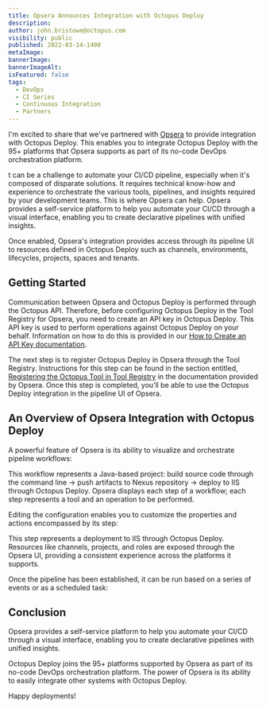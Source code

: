 ```yaml
---
title: Opsera Announces Integration with Octopus Deploy
description:
author: john.bristowe@octopus.com
visibility: public
published: 2022-03-14-1400
metaImage:
bannerImage:
bannerImageAlt:
isFeatured: false
tags:
  - DevOps
  - CI Series
  - Continuous Integration
  - Partners
---
```


I'm excited to share that we've partnered with [Opsera](https://www.opsera.io/) to provide integration with Octopus Deploy. This enables you to integrate Octopus Deploy with the 95+ platforms that Opsera supports as part of its no-code DevOps orchestration platform.

t can be a challenge to automate your CI/CD pipeline, especially when it's composed of disparate solutions. It requires technical know-how and experience to orchestrate the various tools, pipelines, and insights required by your development teams. This is where Opsera can help. Opsera provides a self-service platform to help you automate your CI/CD through a visual interface, enabling you to create declarative pipelines with unified insights.

Once enabled, Opsera's integration provides access through its pipeline UI to resources defined in Octopus Deploy such as channels, environments, lifecycles, projects, spaces and tenants.

## Getting Started

Communication between Opsera and Octopus Deploy is performed through the Octopus API. Therefore, before configuring Octopus Deploy in the Tool Registry for Opsera, you need to create an API key in Octopus Deploy. This API key is used to perform operations against Octopus Deploy on your behalf. Information on how to do this is provided in our [How to Create an API Key documentation](https://octopus.com/docs/octopus-rest-api/how-to-create-an-api-key).

The next step is to register Octopus Deploy in Opsera through the Tool Registry. Instructions for this step can be found in the section entitled, [Registering the Octopus Tool in Tool Registry](https://opsera.atlassian.net/wiki/spaces/OE/pages/1367474335/Octopus+Deployment#Registering-the-Octopus-tool-in-Tool-Registry) in the documentation provided by Opsera. Once this step is completed, you’ll be able to use the Octopus Deploy integration in the pipeline UI of Opsera.

## An Overview of Opsera Integration with Octopus Deploy

A powerful feature of Opsera is its ability to visualize and orchestrate pipeline workflows:

This workflow represents a Java-based project: build source code through the command line → push artifacts to Nexus repository → deploy to IIS through Octopus Deploy. Opsera displays each step of a workflow; each step represents a tool and an operation to be performed.

Editing the configuration enables you to customize the properties and actions encompassed by its step:

This step represents a deployment to IIS through Octopus Deploy. Resources like channels, projects, and roles are exposed through the Opsera UI, providing a consistent experience across the platforms it supports.

Once the pipeline has been established, it can be run based on a series of events or as a scheduled task:

## Conclusion

Opsera provides a self-service platform to help you automate your CI/CD through a visual interface, enabling you to create declarative pipelines with unified insights.

Octopus Deploy joins the 95+ platforms supported by Opsera as part of its no-code DevOps orchestration platform. The power of Opsera is its ability to easily integrate other systems with Octopus Deploy.

Happy deployments!
